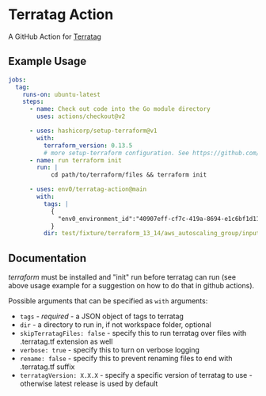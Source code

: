 # Terratag Action

A GitHub Action for [Terratag](https://github.com/env0/terratag)

## Example Usage

```yaml
jobs:
  tag:
    runs-on: ubuntu-latest
    steps:
      - name: Check out code into the Go module directory
        uses: actions/checkout@v2

      - uses: hashicorp/setup-terraform@v1
        with:
          terraform_version: 0.13.5
          # more setup-terraform configuration. See https://github.com/hashicorp/setup-terraform#usage
      - name: run terraform init
        run: |
            cd path/to/terraform/files && terraform init

      - uses: env0/terratag-action@main
        with:
          tags: |
            {
              "env0_environment_id":"40907eff-cf7c-419a-8694-e1c6bf1d1168","env0_project_id":"43fd4ff1-8d37-4d9d-ac97-295bd850bf94"
            }
          dir: test/fixture/terraform_13_14/aws_autoscaling_group/input 
```

## Documentation

*terraform* must be installed and "init" run before terratag can run
(see above usage example for a suggestion on how to do that in github actions).

Possible arguments that can be specified as `with` arguments:

* `tags` - *required* - a JSON object of tags to terratag
* `dir` - a directory to run in, if not workspace folder, optional
* `skipTerratagFiles: false` - specify this to run terratag over files with .terratag.tf extension as well
* `verbose: true` - specify this to turn on verbose logging
* `rename: false` - specify this to prevent renaming files to end with .terratag.tf suffix
* `terratagVersion: X.X.X` - specify a specific version of terratag to use - otherwise latest release is used by default
